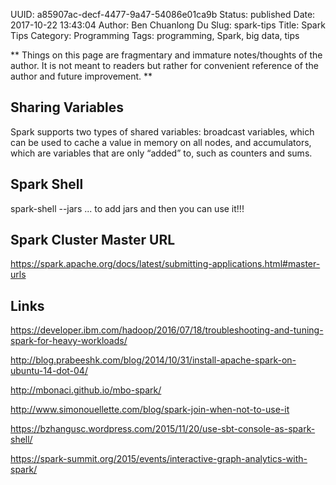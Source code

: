 UUID: a85907ac-decf-4477-9a47-54086e01ca9b
Status: published
Date: 2017-10-22 13:43:04
Author: Ben Chuanlong Du
Slug: spark-tips
Title: Spark Tips
Category: Programming
Tags: programming, Spark, big data, tips

**
Things on this page are
fragmentary and immature notes/thoughts of the author.
It is not meant to readers
but rather for convenient reference of the author and future improvement.
**

## Sharing Variables

Spark supports two types of shared variables: broadcast variables, 
which can be used to cache a value in memory on all nodes, 
and accumulators, 
which are variables that are only “added” to, such as counters and sums.

## Spark Shell

spark-shell --jars ... to add jars and then you can use it!!!

## Spark Cluster Master URL

https://spark.apache.org/docs/latest/submitting-applications.html#master-urls


## Links

https://developer.ibm.com/hadoop/2016/07/18/troubleshooting-and-tuning-spark-for-heavy-workloads/

http://blog.prabeeshk.com/blog/2014/10/31/install-apache-spark-on-ubuntu-14-dot-04/

http://mbonaci.github.io/mbo-spark/

http://www.simonouellette.com/blog/spark-join-when-not-to-use-it

https://bzhangusc.wordpress.com/2015/11/20/use-sbt-console-as-spark-shell/

https://spark-summit.org/2015/events/interactive-graph-analytics-with-spark/



